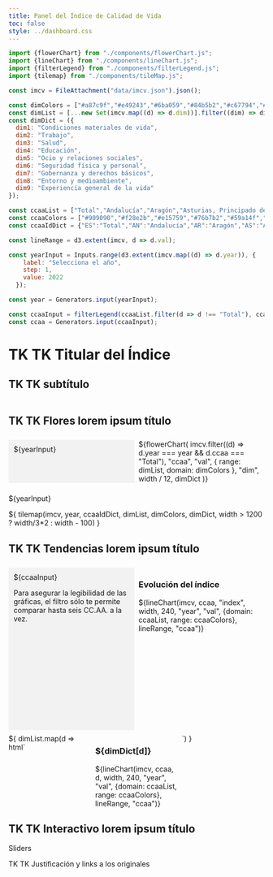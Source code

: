 ```yaml
---
title: Panel del Índice de Calidad de Vida
toc: false
style: ../dashboard.css
---
```


```js
import {flowerChart} from "./components/flowerChart.js";
import {lineChart} from "./components/lineChart.js";
import {filterLegend} from "./components/filterLegend.js";
import {tilemap} from "./components/tileMap.js";
```

```js
const imcv = FileAttachment("data/imcv.json").json();
```

```js
const dimColors = ["#a87c9f","#e49243","#6ba059","#84b5b2","#c67794","#5877a3","#eccf73","#9bcf85","#f1c2d2"];
const dimList = [...new Set(imcv.map((d) => d.dim))].filter((dim) => dim.startsWith("dim"));
const dimDict = ({
  dim1: "Condiciones materiales de vida",
  dim2: "Trabajo",
  dim3: "Salud",
  dim4: "Educación",
  dim5: "Ocio y relaciones sociales",
  dim6: "Seguridad física y personal",
  dim7: "Gobernanza y derechos básicos",
  dim8: "Entorno y medioambiente",
  dim9: "Experiencia general de la vida"
});

const ccaaList = ["Total","Andalucía","Aragón","Asturias, Principado de","Balears, Illes","Canarias","Cantabria","Castilla y León","Castilla - La Mancha","Cataluña","Comunitat Valenciana","Extremadura","Galicia","Madrid, Comunidad de","Murcia, Región de","Navarra, Comunidad Foral de","País Vasco","Rioja, La","Ceuta","Melilla"];
const ccaaColors = ["#909090","#f28e2b","#e15759","#76b7b2","#59a14f","#edc949","#af7aa1","#ff9da7","#9c755f","#bab0ab","#1f77b4","#ff7f0e","#2ca02c","#d62728","#9467bd","#8c564b","#e377c2","#7f7f7f","#bcbd22","#17becf"];
const ccaaIdDict = {"ES":"Total","AN":"Andalucía","AR":"Aragón","AS":"Asturias, Principado de","IB":"Balears, Illes","CN":"Canarias","CB":"Cantabria","CL":"Castilla y León","CM":"Castilla - La Mancha","CT":"Cataluña","VC":"Comunitat Valenciana","EX":"Extremadura","GA":"Galicia","MD":"Madrid, Comunidad de","MC":"Murcia, Región de","NC":"Navarra, Comunidad Foral de","PV":"País Vasco","RI":"Rioja, La","CE":"Ceuta","ML":"Melilla"};

const lineRange = d3.extent(imcv, d => d.val);

const yearInput = Inputs.range(d3.extent(imcv.map((d) => d.year)), {
    label: "Selecciona el año",
    step: 1,
    value: 2022
  });

const year = Generators.input(yearInput);

const ccaaInput = filterLegend(ccaaList.filter(d => d !== "Total"), ccaaColors.filter(d =>  d !== "#909090"))
const ccaa = Generators.input(ccaaInput);

```

# TK TK Titular del Índice
## TK TK subtítulo

<div class="grid grid-charts">
  <h2 class="header">TK TK Flores lorem ipsum título</h2> 
  <div class="menu sticky"> ${yearInput} </div>
  
  <div class="card center chart"> 
    ${flowerChart(
      imcv.filter((d) => d.year === year && d.ccaa === "Total"),
      "ccaa",
      "val",
      { range: dimList, domain: dimColors },
      "dim",
      width / 12,
      dimDict
    )}
  </div>
  
  ${yearInput}
  
  </div>
  <div class="card center">
    ${
      tilemap(imcv, year, ccaaIdDict, dimList, dimColors, dimDict, width > 1200 ? width/3*2 : width - 100)
    }
  </div>
</div>

<div class="grid grid-charts">
  <h2 class="header">TK TK Tendencias lorem ipsum título</h2>
  <div class="sticky menu menu-tendencias">
    ${ccaaInput}
    <p class="notes">Para asegurar la legibilidad de las gráficas, el filtro sólo te permite comparar hasta seis CC.AA. a la vez.</p>
  </div>

  <div class="card chart">
     <h3>Evolución del índice</h3>
      ${lineChart(imcv, ccaa, "index", width, 240, "year", "val", {domain: ccaaList, range: ccaaColors}, lineRange, "ccaa")}
  </div>

  <div class="map">
    ${
      dimList.map(d => html`
      <div class="card">
        <h3>${dimDict[d]}</h3>
        ${lineChart(imcv, ccaa, d, width, 240, "year", "val", {domain: ccaaList, range: ccaaColors}, lineRange, "ccaa")}
      </div>
      `)
    }
  </div>

</div>

<div class="grid grid-cols-4">
  <h2 class="grid-colspan-4">TK TK Interactivo lorem ipsum título</h2>
  <div class="sticky grid-colspan-1">Sliders</div>
  <div class="card grid-colspan-3"></div>
</div>

<p class="notes">TK TK Justificación y links a los originales</p>

<style>
  .grid-charts {
    display: grid;
    grid-template-columns: repeat(4, 1fr);
    grid-template-rows: auto 1fr;
    grid-template-areas: 
      "header header header chart"
      "menu map map map";
    gap: 8px;
  }

  .header {
    grid-area: header;
  }

  .menu {
    grid-area: menu;
    background: #f2f2f2; 
    padding: 10px;
  }

  .menu-tendencias {
    overflow-y: auto;
    z-index: 10;
  }

  .chart {
    grid-area: chart;
  }

  .map {
    grid-area: map;
    display: grid;
    grid-template-columns: repeat(3, 1fr); 
    gap: 8px; 
  }

  @media (max-width: 1024px) {
    .grid-charts {
      grid-template-columns: 1fr 1fr;
      grid-template-rows: auto auto 1fr;
      grid-template-areas: 
        "header header"
        "menu chart"
        "map map";
    }
    .menu-tendencias {
      height: 300px;
    }
  }
  
  @media (max-width: 640px) {
    .grid-charts {
      grid-template-columns: 1fr;
      grid-template-rows: auto auto auto 1fr;
      grid-template-areas: 
        "header"
        "menu"
        "chart"
        "map";
    }
    .menu-tendencias {
      height: 200px;
    }
    .map {
      grid-template-columns: 1fr !important;
    }
    .header, .menu, .chart, .map {
      width: auto; 
    }
  }
</style>
